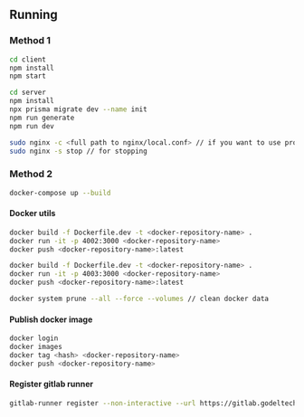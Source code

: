 ## Running

### Method 1

```bash
cd client
npm install
npm start

cd server
npm install
npx prisma migrate dev --name init
npm run generate
npm run dev

sudo nginx -c <full path to nginx/local.conf> // if you want to use proxy
sudo nginx -s stop // for stopping
```

### Method 2

```bash
docker-compose up --build
```

#### Docker utils

```bash
docker build -f Dockerfile.dev -t <docker-repository-name> .
docker run -it -p 4002:3000 <docker-repository-name>
docker push <docker-repository-name>:latest

docker build -f Dockerfile.dev -t <docker-repository-name> .
docker run -it -p 4003:3000 <docker-repository-name>
docker push <docker-repository-name>:latest

docker system prune --all --force --volumes // clean docker data
```

#### Publish docker image

```bash
docker login
docker images
docker tag <hash> <docker-repository-name>
docker push <docker-repository-name>
```

#### Register gitlab runner

```bash
gitlab-runner register --non-interactive --url https://gitlab.godeltech.com/ --registration-token <token> --executor "shell" --tag-list "tag" --run-untagged
```
